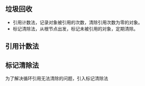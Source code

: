 ## 垃圾回收
* 引用计数法，记录对象被引用的次数，清除引用次数为零的对象。
* 标记清除法，从根节点出发，标记未被引用的对象，定期清除。

## 引用计数法


## 标记清除法
为了解决循环引用无法清除的问题，引入标记清除法
